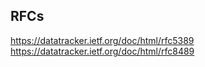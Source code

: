 
## RFCs
https://datatracker.ietf.org/doc/html/rfc5389
https://datatracker.ietf.org/doc/html/rfc8489

